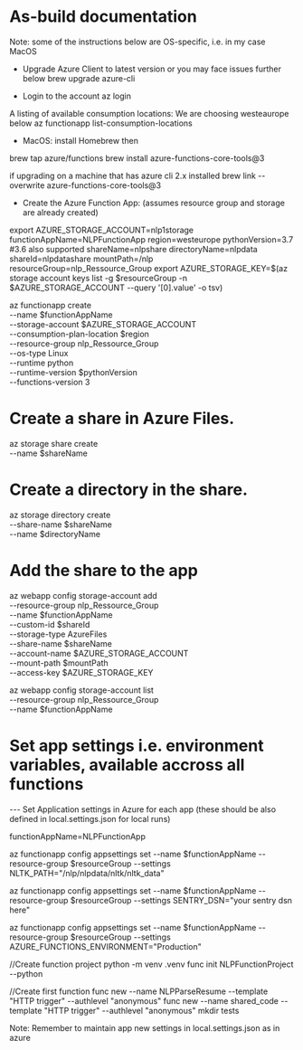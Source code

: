 # As-build documentation

Note: some of the instructions below are OS-specific, i.e. in my case MacOS

- Upgrade Azure Client to latest version or you may face issues further below
brew upgrade azure-cli

- Login to the account
az login

A listing of available consumption locations: We are choosing westeaurope below
az functionapp list-consumption-locations

- MacOS: install Homebrew then

brew tap azure/functions
brew install azure-functions-core-tools@3

if upgrading on a machine that has azure cli 2.x installed
brew link --overwrite azure-functions-core-tools@3


- Create the Azure Function App: (assumes resource group and storage are already created)

export AZURE_STORAGE_ACCOUNT=nlp1storage
functionAppName=NLPFunctionApp
region=westeurope
pythonVersion=3.7 #3.6 also supported
shareName=nlpshare
directoryName=nlpdata
shareId=nlpdatashare
mountPath=/nlp
resourceGroup=nlp_Ressource_Group
export AZURE_STORAGE_KEY=$(az storage account keys list -g $resourceGroup -n $AZURE_STORAGE_ACCOUNT --query '[0].value' -o tsv)


az functionapp create \
  --name $functionAppName \
  --storage-account $AZURE_STORAGE_ACCOUNT \
  --consumption-plan-location $region \
  --resource-group nlp_Ressource_Group \
  --os-type Linux \
  --runtime python \
  --runtime-version $pythonVersion \
  --functions-version 3


# Create a share in Azure Files.
az storage share create \
  --name $shareName 

# Create a directory in the share.
az storage directory create \
  --share-name $shareName \
  --name $directoryName

# Add the share to the app
az webapp config storage-account add \
  --resource-group nlp_Ressource_Group \
  --name $functionAppName \
  --custom-id $shareId \
  --storage-type AzureFiles \
  --share-name $shareName \
  --account-name $AZURE_STORAGE_ACCOUNT \
  --mount-path $mountPath \
  --access-key $AZURE_STORAGE_KEY

az webapp config storage-account list \
  --resource-group nlp_Ressource_Group \
  --name $functionAppName
  

# Set app settings i.e. environment variables, available accross all functions

  --- Set Application settings in Azure for each app (these should be also defined in local.settings.json for local runs)

functionAppName=NLPFunctionApp

az functionapp config appsettings set --name $functionAppName --resource-group $resourceGroup --settings NLTK_PATH="/nlp/nlpdata/nltk/nltk_data"

az functionapp config appsettings set --name $functionAppName --resource-group $resourceGroup --settings SENTRY_DSN="your sentry dsn here"

az functionapp config appsettings set --name $functionAppName --resource-group $resourceGroup --settings AZURE_FUNCTIONS_ENVIRONMENT="Production"



//Create function project
python -m venv .venv
func init NLPFunctionProject --python

//Create first function
func new --name NLPParseResume --template "HTTP trigger" --authlevel "anonymous"
func new --name shared_code --template "HTTP trigger" --authlevel "anonymous"
mkdir tests


Note: Remember to maintain app new settings in local.settings.json as in azure
